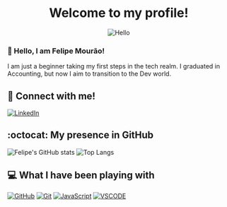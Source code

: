 # <center> Welcome to my profile! </center> 
<div style="text-align: center;">

 ![Hello](https://static.vecteezy.com/system/resources/thumbnails/023/816/429/small_2x/black-hole-loop-animation-on-black-background-isolated-transparent-alpha-png.png)

</div>

### 👋 Hello, I am Felipe Mourão!<br>

I am just a beginner taking my first steps in the tech realm. I graduated in Accounting, but now I aim to transition to the Dev world.

## 🤝 Connect with me!
[![LinkedIn](https://img.shields.io/badge/linkedin-000?style=for-the-badge&logo=linkedin&logoColor=30A3DC)](https://www.linkedin.com/in/felipepcmourao/)

## :octocat: My presence in GitHub
![Felipe's GitHub stats](https://github-readme-stats.vercel.app/api?username=felipepcmourao&show_icons=true&theme=dark)
![Top Langs](https://github-readme-stats.vercel.app/api/top-langs/?username=felipepcmourao&langs_count=8)

## 💻 What I have been playing with
[![GitHub](https://img.shields.io/badge/GitHub-000?style=for-the-badge&logo=github&logoColor=30A3DC)]()
[![Git](https://img.shields.io/badge/Git-000?style=for-the-badge&logo=git&logoColor=E94D5F)]() 
[![JavaScript](https://img.shields.io/badge/javascript-000?style=for-the-badge&logo=javascript&logoColor=yellow)]() 
[![VSCODE](https://img.shields.io/badge/vscode-blue?style=for-the-badge&logo=vscode&logoColor=yellow)]()

<!--
**felipepcmourao/felipepcmourao** is a ✨ _special_ ✨ repository because its `README.md` (this file) appears on your GitHub profile.

Here are some ideas to get you started:

- 🔭 I’m currently working on ...
- 🌱 I’m currently learning ...
- 👯 I’m looking to collaborate on ...
- 🤔 I’m looking for help with ...
- 💬 Ask me about ...
- 📫 How to reach me: ...
- 😄 Pronouns: ...
- ⚡ Fun fact: ...
-->
